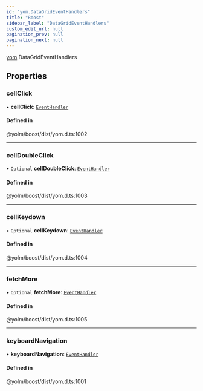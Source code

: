 ```yaml
---
id: "yom.DataGridEventHandlers"
title: "Boost"
sidebar_label: "DataGridEventHandlers"
custom_edit_url: null
pagination_prev: null
pagination_next: null
---
```


[yom](../namespaces/yom.md).DataGridEventHandlers

## Properties

### cellClick

• **cellClick**: [`EventHandler`](../namespaces/yom.md#eventhandler)

#### Defined in

@yolm/boost/dist/yom.d.ts:1002

___

### cellDoubleClick

• `Optional` **cellDoubleClick**: [`EventHandler`](../namespaces/yom.md#eventhandler)

#### Defined in

@yolm/boost/dist/yom.d.ts:1003

___

### cellKeydown

• `Optional` **cellKeydown**: [`EventHandler`](../namespaces/yom.md#eventhandler)

#### Defined in

@yolm/boost/dist/yom.d.ts:1004

___

### fetchMore

• `Optional` **fetchMore**: [`EventHandler`](../namespaces/yom.md#eventhandler)

#### Defined in

@yolm/boost/dist/yom.d.ts:1005

___

### keyboardNavigation

• **keyboardNavigation**: [`EventHandler`](../namespaces/yom.md#eventhandler)

#### Defined in

@yolm/boost/dist/yom.d.ts:1001

